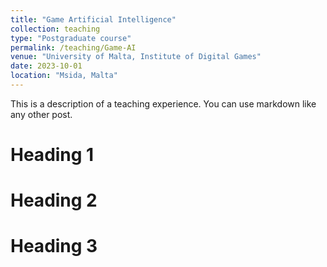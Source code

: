 ```yaml
---
title: "Game Artificial Intelligence"
collection: teaching
type: "Postgraduate course"
permalink: /teaching/Game-AI
venue: "University of Malta, Institute of Digital Games"
date: 2023-10-01
location: "Msida, Malta"
---
```


This is a description of a teaching experience. You can use markdown like any other post.

Heading 1
======

Heading 2
======

Heading 3
======